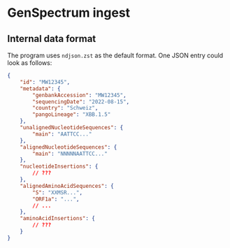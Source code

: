# GenSpectrum ingest

## Internal data format

The program uses `ndjson.zst` as the default format. One JSON entry could look as follows:

```json
{
    "id": "MW12345",
    "metadata": {
        "genbankAccession": "MW12345",
        "sequencingDate": "2022-08-15",
        "country": "Schweiz",
        "pangoLineage": "XBB.1.5"
    },
    "unalignedNucleotideSequences": {
        "main": "AATTCC..."
    },
    "alignedNucleotideSequences": {
        "main": "NNNNNAATTCC..."
    },
    "nucleotideInsertions": {
        // ???
    },
    "alignedAminoAcidSequences": {
        "S": "XXMSR...",
        "ORF1a": "...",
        // ...
    },
    "aminoAcidInsertions": {
        // ???
    }
}
```

